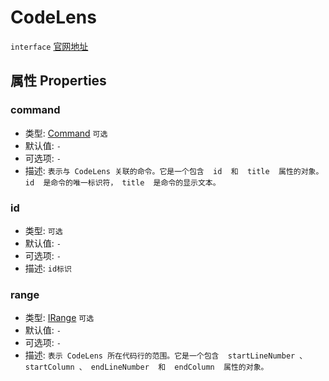 # CodeLens
`interface` [官网地址](https://microsoft.github.io/monaco-editor/docs.html#interfaces/languages.CodeLens.html)
## 属性 Properties
### command
+ 类型: [Command](./Command.md) `可选`
+ 默认值: `-`
+ 可选项: `-`
+ 描述: `表示与 CodeLens 关联的命令。它是一个包含  id  和  title  属性的对象。 id  是命令的唯一标识符， title  是命令的显示文本。 `

### id
+ 类型:  `可选`
+ 默认值: `-`
+ 可选项: `-`
+ 描述: `id标识`

### range
+ 类型: [IRange](../../global/interfaces/IRange.md) `可选`
+ 默认值: `-`
+ 可选项: `-`
+ 描述: `表示 CodeLens 所在代码行的范围。它是一个包含  startLineNumber 、 startColumn 、 endLineNumber  和  endColumn  属性的对象。`

